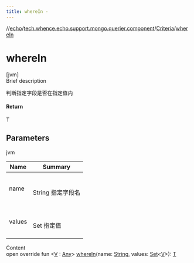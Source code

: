 ```yaml
---
title: whereIn -
---
```

//[echo](../../index.md)/[tech.whence.echo.support.mongo.querier.component](../index.md)/[Criteria](index.md)/[whereIn](where-in.md)



# whereIn  
[jvm]  
Brief description  


判断指定字段是否在指定值内



#### Return  


T



## Parameters  
  
jvm  
  
|  Name|  Summary| 
|---|---|
| name| <br><br>String 指定字段名<br><br>
| values| <br><br>Set<V> 指定值<br><br>
  
  
Content  
open override fun <[V](where-in.md) : [Any](https://kotlinlang.org/api/latest/jvm/stdlib/kotlin/-any/index.html)> [whereIn](where-in.md)(name: [String](https://kotlinlang.org/api/latest/jvm/stdlib/kotlin/-string/index.html), values: [Set](https://kotlinlang.org/api/latest/jvm/stdlib/kotlin.collections/-set/index.html)<[V](where-in.md)>): [T](index.md)  



